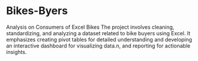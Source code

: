 # Bikes-Byers
Analysis on Consumers of Excel Bikes The project involves cleaning, standardizing, and analyzing a dataset related to bike buyers using Excel. It emphasizes creating pivot tables for detailed understanding and developing an interactive dashboard for visualizing data.n, and reporting for actionable insights.
